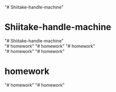 "# Shiitake-handle-machine" 
# Shiitake-handle-machine
"# Shiitake-handle-machine"  
"# homework" 
"# homework" 
"# homework"  
"# homework" 
"# homework" 
# homework
"# homework" 
"# homework" 
